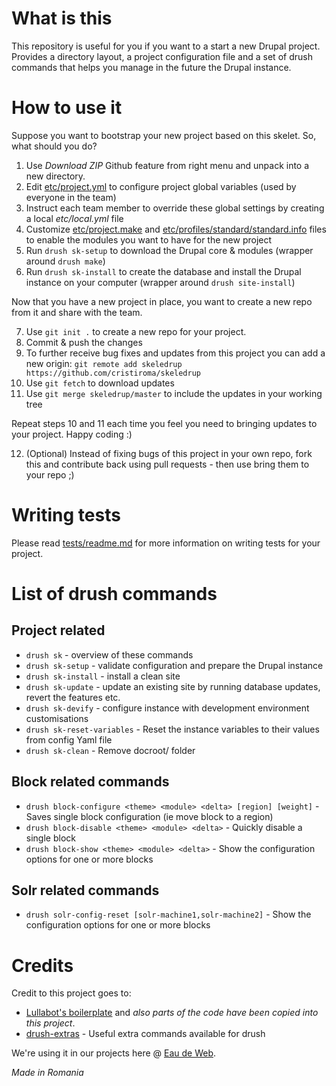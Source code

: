 # What is this

This repository is useful for you if you want to a start a new Drupal project. Provides a directory layout, a project configuration file and a set of drush commands that helps you manage in the future the Drupal instance.

# How to use it

Suppose you want to bootstrap your new project based on this skelet. So, what should you do?

1. Use _Download ZIP_ Github feature from right menu and unpack into a new directory. 
2. Edit [etc/project.yml](etc/project.yml) to configure project global variables (used by everyone in the team)
3. Instruct each team member to override these global settings by creating a local *etc/local.yml* file
4. Customize [etc/project.make](etc/project.make) and [etc/profiles/standard/standard.info](etc/profiles/standard/standard.info) files to enable the modules you want to have for the new project
5. Run ``drush sk-setup`` to download the Drupal core & modules (wrapper around ``drush make``)
6. Run ``drush sk-install`` to create the database and install the Drupal instance on your computer (wrapper around ``drush site-install``)

Now that you have a new project in place, you want to create a new repo from it and share with the team.

7. Use ``git init .`` to create a new repo for your project.
8. Commit & push the changes
9. To further receive bug fixes and updates from this project you can add a new origin: ``git remote add skeledrup https://github.com/cristiroma/skeledrup``
10. Use ``git fetch`` to download updates
11. Use ``git merge skeledrup/master`` to include the updates in your working tree

Repeat steps 10 and 11 each time you feel you need to bringing updates to your project. Happy coding :)

12. (Optional) Instead of fixing bugs of this project in your own repo, fork this and contribute back using pull requests - then use bring them to your repo ;)

# Writing tests

Please read [tests/readme.md](tests/readme.md) for more information on writing tests for your project.

# List of drush commands

## Project related

* ``drush sk`` - overview of these commands
* ``drush sk-setup`` - validate configuration and prepare the Drupal instance
* ``drush sk-install`` - install a clean site
* ``drush sk-update`` - update an existing site by running database updates, revert the features etc.
* ``drush sk-devify`` - configure instance with development environment customisations
* ``drush sk-reset-variables`` - Reset the instance variables to their values from config Yaml file
* ``drush sk-clean`` - Remove docroot/ folder

## Block related commands

* ``drush block-configure <theme> <module> <delta> [region] [weight]`` - Saves single block configuration (ie move block to a region)
* ``drush block-disable <theme> <module> <delta>`` - Quickly disable a single block
* ``drush block-show <theme> <module> <delta>`` - Show the configuration options for one or more blocks

## Solr related commands
* ``drush solr-config-reset [solr-machine1,solr-machine2]`` - Show the configuration options for one or more blocks

# Credits

Credit to this project goes to:

* [Lullabot's boilerplate](https://github.com/Lullabot/drupal-boilerplate) and _also parts of the code have been copied into this project_.
* [drush-extras](https://www.drupal.org/project/drush_extras) - Useful extra commands available for drush

We're using it in our projects here @ [Eau de Web](http://www.eaudeweb.ro).


*Made in Romania*

